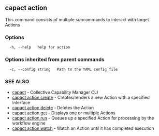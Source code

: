 ## capact action

This command consists of multiple subcommands to interact with target Actions

### Options

```
  -h, --help   help for action
```

### Options inherited from parent commands

```
  -c, --config string   Path to the YAML config file
```

### SEE ALSO

* [capact](capact.md)	 - Collective Capability Manager CLI
* [capact action create](capact_action_create.md)	 - Creates/renders a new Action with a specified Interface
* [capact action delete](capact_action_delete.md)	 - Deletes the Action
* [capact action get](capact_action_get.md)	 - Displays one or multiple Actions
* [capact action run](capact_action_run.md)	 - Queues up a specified Action for processing by the workflow engine
* [capact action watch](capact_action_watch.md)	 - Watch an Action until it has completed execution

